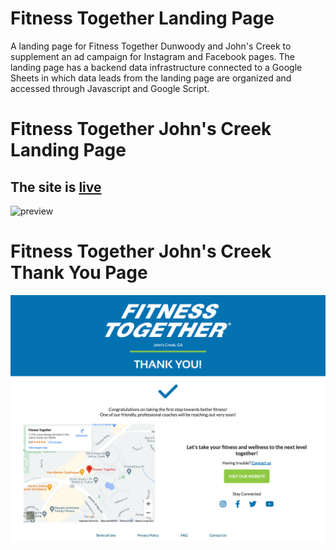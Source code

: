 # Fitness Together Landing Page
A landing page for Fitness Together Dunwoody and John's Creek to supplement an ad campaign for Instagram and Facebook pages. The landing page has a backend data infrastructure connected to a Google Sheets in which data leads from the landing page are organized and accessed through Javascript and Google Script.


# Fitness Together John's Creek Landing Page
## The site is [live](https://fitnesstogether-mgmt-jc.tiiny.site/)
![preview](img/FT_landingpage.png)

# Fitness Together John's Creek Thank You Page
![preview](img/FT_thankyoupage.png)


